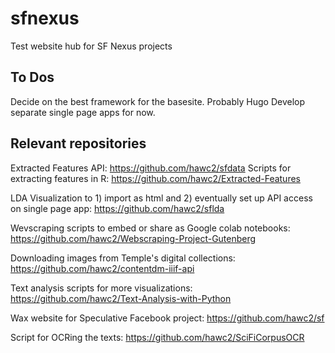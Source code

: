 # sfnexus
Test website hub for SF Nexus projects

## To Dos

Decide on the best framework for the basesite. Probably Hugo
Develop separate single page apps for now.

## Relevant repositories

Extracted Features API: https://github.com/hawc2/sfdata
Scripts for extracting features in R: https://github.com/hawc2/Extracted-Features

LDA Visualization to 1) import as html and 2) eventually set up API access on single page app: https://github.com/hawc2/sflda

Wevscraping scripts to embed or share as Google colab notebooks: https://github.com/hawc2/Webscraping-Project-Gutenberg

Downloading images from Temple's digital collections: https://github.com/hawc2/contentdm-iiif-api

Text analysis scripts for more visualizations: https://github.com/hawc2/Text-Analysis-with-Python

Wax website for Speculative Facebook project: https://github.com/hawc2/sf

Script for OCRing the texts: https://github.com/hawc2/SciFiCorpusOCR

